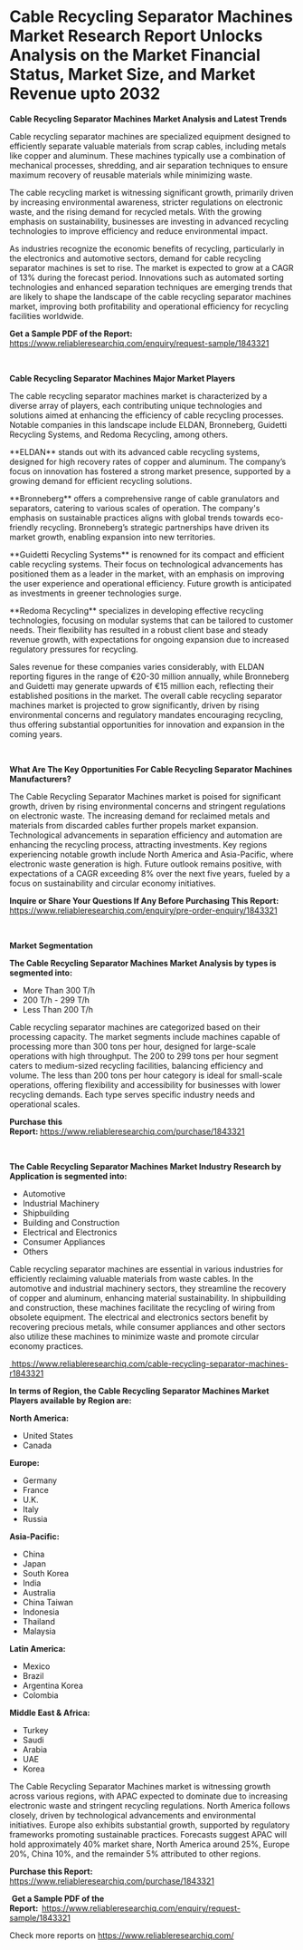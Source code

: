 <p><h1>Cable Recycling Separator Machines Market Research Report Unlocks Analysis on the Market Financial Status, Market Size, and Market Revenue upto 2032</h1></p><p><strong>Cable Recycling Separator Machines Market Analysis and Latest Trends</strong></p>
<p><p>Cable recycling separator machines are specialized equipment designed to efficiently separate valuable materials from scrap cables, including metals like copper and aluminum. These machines typically use a combination of mechanical processes, shredding, and air separation techniques to ensure maximum recovery of reusable materials while minimizing waste.</p><p>The cable recycling market is witnessing significant growth, primarily driven by increasing environmental awareness, stricter regulations on electronic waste, and the rising demand for recycled metals. With the growing emphasis on sustainability, businesses are investing in advanced recycling technologies to improve efficiency and reduce environmental impact. </p><p>As industries recognize the economic benefits of recycling, particularly in the electronics and automotive sectors, demand for cable recycling separator machines is set to rise. The market is expected to grow at a CAGR of 13% during the forecast period. Innovations such as automated sorting technologies and enhanced separation techniques are emerging trends that are likely to shape the landscape of the cable recycling separator machines market, improving both profitability and operational efficiency for recycling facilities worldwide.</p></p>
<p><strong>Get a Sample PDF of the Report:&nbsp;</strong> <a href="https://www.reliableresearchiq.com/enquiry/request-sample/1843321?utm_campaign=2242&utm_medium=2&utm_source=Github&utm_content=ia&utm_term=28022025&utm_id=cable-recycling-separator-machines">https://www.reliableresearchiq.com/enquiry/request-sample/1843321</a></p>
<p>&nbsp;</p>
<p><strong>Cable Recycling Separator Machines Major Market Players</strong></p>
<p><p>The cable recycling separator machines market is characterized by a diverse array of players, each contributing unique technologies and solutions aimed at enhancing the efficiency of cable recycling processes. Notable companies in this landscape include ELDAN, Bronneberg, Guidetti Recycling Systems, and Redoma Recycling, among others.</p><p>**ELDAN** stands out with its advanced cable recycling systems, designed for high recovery rates of copper and aluminum. The company’s focus on innovation has fostered a strong market presence, supported by a growing demand for efficient recycling solutions. </p><p>**Bronneberg** offers a comprehensive range of cable granulators and separators, catering to various scales of operation. The company's emphasis on sustainable practices aligns with global trends towards eco-friendly recycling. Bronneberg’s strategic partnerships have driven its market growth, enabling expansion into new territories.</p><p>**Guidetti Recycling Systems** is renowned for its compact and efficient cable recycling systems. Their focus on technological advancements has positioned them as a leader in the market, with an emphasis on improving the user experience and operational efficiency. Future growth is anticipated as investments in greener technologies surge.</p><p>**Redoma Recycling** specializes in developing effective recycling technologies, focusing on modular systems that can be tailored to customer needs. Their flexibility has resulted in a robust client base and steady revenue growth, with expectations for ongoing expansion due to increased regulatory pressures for recycling.</p><p>Sales revenue for these companies varies considerably, with ELDAN reporting figures in the range of €20-30 million annually, while Bronneberg and Guidetti may generate upwards of €15 million each, reflecting their established positions in the market. The overall cable recycling separator machines market is projected to grow significantly, driven by rising environmental concerns and regulatory mandates encouraging recycling, thus offering substantial opportunities for innovation and expansion in the coming years.</p></p>
<p>&nbsp;</p>
<p><strong>What Are The Key Opportunities For Cable Recycling Separator Machines Manufacturers?</strong></p>
<p><p>The Cable Recycling Separator Machines market is poised for significant growth, driven by rising environmental concerns and stringent regulations on electronic waste. The increasing demand for reclaimed metals and materials from discarded cables further propels market expansion. Technological advancements in separation efficiency and automation are enhancing the recycling process, attracting investments. Key regions experiencing notable growth include North America and Asia-Pacific, where electronic waste generation is high. Future outlook remains positive, with expectations of a CAGR exceeding 8% over the next five years, fueled by a focus on sustainability and circular economy initiatives.</p></p>
<p><strong>Inquire or Share Your Questions If Any Before Purchasing This Report:</strong> <a href="https://www.reliableresearchiq.com/enquiry/pre-order-enquiry/1843321?utm_campaign=2242&utm_medium=2&utm_source=Github&utm_content=ia&utm_term=28022025&utm_id=cable-recycling-separator-machines">https://www.reliableresearchiq.com/enquiry/pre-order-enquiry/1843321</a></p>
<p>&nbsp;</p>
<p><strong>Market Segmentation</strong></p>
<p><strong>The Cable Recycling Separator Machines Market Analysis by types is segmented into:</strong></p>
<p><ul><li>More Than 300 T/h</li><li>200 T/h - 299 T/h</li><li>Less Than 200 T/h</li></ul></p>
<p><p>Cable recycling separator machines are categorized based on their processing capacity. The market segments include machines capable of processing more than 300 tons per hour, designed for large-scale operations with high throughput. The 200 to 299 tons per hour segment caters to medium-sized recycling facilities, balancing efficiency and volume. The less than 200 tons per hour category is ideal for small-scale operations, offering flexibility and accessibility for businesses with lower recycling demands. Each type serves specific industry needs and operational scales.</p></p>
<p><strong>Purchase this Report:&nbsp;</strong><a href="https://www.reliableresearchiq.com/purchase/1843321?utm_campaign=2242&utm_medium=2&utm_source=Github&utm_content=ia&utm_term=28022025&utm_id=cable-recycling-separator-machines">https://www.reliableresearchiq.com/purchase/1843321</a></p>
<p>&nbsp;</p>
<p><strong>The Cable Recycling Separator Machines Market Industry Research by Application is segmented into:</strong></p>
<p><ul><li>Automotive</li><li>Industrial Machinery</li><li>Shipbuilding</li><li>Building and Construction</li><li>Electrical and Electronics</li><li>Consumer Appliances</li><li>Others</li></ul></p>
<p><p>Cable recycling separator machines are essential in various industries for efficiently reclaiming valuable materials from waste cables. In the automotive and industrial machinery sectors, they streamline the recovery of copper and aluminum, enhancing material sustainability. In shipbuilding and construction, these machines facilitate the recycling of wiring from obsolete equipment. The electrical and electronics sectors benefit by recovering precious metals, while consumer appliances and other sectors also utilize these machines to minimize waste and promote circular economy practices.</p></p>
<p><a href="https://www.reliableresearchiq.com/cable-recycling-separator-machines-r1843321?utm_campaign=2242&utm_medium=2&utm_source=Github&utm_content=ia&utm_term=28022025&utm_id=cable-recycling-separator-machines">&nbsp;https://www.reliableresearchiq.com/cable-recycling-separator-machines-r1843321</a></p>
<p><strong>In terms of Region, the Cable Recycling Separator Machines Market Players available by Region are:</strong></p>
<p>
    <p> <strong> North America: </strong>
        <ul>
            <li>United States</li>
            <li>Canada</li>
        </ul>
        </p> 
    <p> <strong> Europe: </strong>
        <ul>
            <li>Germany</li>
            <li>France</li>
            <li>U.K.</li>
            <li>Italy</li>
            <li>Russia</li>
        </ul>
        </p> 
    <p> <strong> Asia-Pacific: </strong>
        <ul>
            <li>China</li>
            <li>Japan</li>
            <li>South Korea</li>
            <li>India</li>
            <li>Australia</li>
            <li>China Taiwan</li>
            <li>Indonesia</li>
            <li>Thailand</li>
            <li>Malaysia</li>
        </ul>
        </p> 
    <p> <strong> Latin America: </strong>
        <ul>
            <li>Mexico</li>
            <li>Brazil</li>
            <li>Argentina Korea</li>
            <li>Colombia</li>
        </ul>
        </p> 
    <p> <strong> Middle East & Africa: </strong>
        <ul>
            <li>Turkey</li>
            <li>Saudi</li>
            <li>Arabia</li>
            <li>UAE</li>
            <li>Korea</li>
        </ul>
    </p>
    </p>
<p><p>The Cable Recycling Separator Machines market is witnessing growth across various regions, with APAC expected to dominate due to increasing electronic waste and stringent recycling regulations. North America follows closely, driven by technological advancements and environmental initiatives. Europe also exhibits substantial growth, supported by regulatory frameworks promoting sustainable practices. Forecasts suggest APAC will hold approximately 40% market share, North America around 25%, Europe 20%, China 10%, and the remainder 5% attributed to other regions.</p></p>
<p><strong>Purchase this Report: </strong><a href="https://www.reliableresearchiq.com/purchase/1843321?utm_campaign=2242&utm_medium=2&utm_source=Github&utm_content=ia&utm_term=28022025&utm_id=cable-recycling-separator-machines">https://www.reliableresearchiq.com/purchase/1843321</a></p>
<p>&nbsp;<strong>Get a Sample PDF of the Report:&nbsp;&nbsp;</strong><a href="https://www.reliableresearchiq.com/enquiry/request-sample/1843321?utm_campaign=2242&utm_medium=2&utm_source=Github&utm_content=ia&utm_term=28022025&utm_id=cable-recycling-separator-machines">https://www.reliableresearchiq.com/enquiry/request-sample/1843321</a></p>
<p><strong></strong></p>
<p>Check more reports on <a href="https://www.reliableresearchiq.com/?utm_campaign=2242&utm_medium=2&utm_source=Github&utm_content=ia&utm_term=28022025&utm_id=cable-recycling-separator-machines">https://www.reliableresearchiq.com/</a></p>